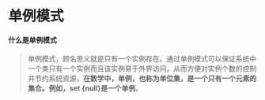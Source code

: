 # 单例模式

#### 什么是单例模式
> 单例模式，顾名思义就是只有一个实例存在。通过单例模式可以保证系统中一个类只有一个实例而且该实例易于外界访问，从而方便对实例个数的控制并节约系统资源，**在数学中，单例，也称为单位集，是一个只有一个元素的集合。例如，set {null}是一个单例**。